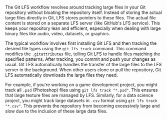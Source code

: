 The Git LFS workflow revolves around tracking large files in your Git repository without bloating the repository itself. Instead of storing the actual large files directly in Git, LFS stores pointers to these files. The actual file content is stored on a separate LFS server (like GitHub's LFS service). This keeps your repository lean and efficient, especially when dealing with large binary files like audio, video, datasets, or graphics.

The typical workflow involves first installing Git LFS and then tracking the desired file types using the `git lfs track` command. This command modifies the `.gitattributes` file, telling Git LFS to handle files matching the specified patterns. After tracking, you commit and push your changes as usual. Git LFS automatically handles the transfer of the large files to the LFS server in the background. When other users clone or pull the repository, Git LFS automatically downloads the large files they need.

For example, if you're working on a game development project, you might track all `.psd` (Photoshop) files using `git lfs track "*.psd"`. This ensures that large texture files are managed by LFS. Similarly, for a data science project, you might track large datasets in `.csv` format using `git lfs track "*.csv"`. This prevents the repository from becoming excessively large and slow due to the inclusion of these large data files.